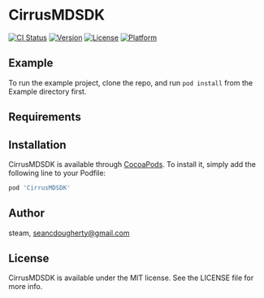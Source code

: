 # CirrusMDSDK

[![CI Status](http://img.shields.io/travis/steam/CirrusMDSDK.svg?style=flat)](https://travis-ci.org/steam/CirrusMDSDK)
[![Version](https://img.shields.io/cocoapods/v/CirrusMDSDK.svg?style=flat)](http://cocoapods.org/pods/CirrusMDSDK)
[![License](https://img.shields.io/cocoapods/l/CirrusMDSDK.svg?style=flat)](http://cocoapods.org/pods/CirrusMDSDK)
[![Platform](https://img.shields.io/cocoapods/p/CirrusMDSDK.svg?style=flat)](http://cocoapods.org/pods/CirrusMDSDK)

## Example

To run the example project, clone the repo, and run `pod install` from the Example directory first.

## Requirements

## Installation

CirrusMDSDK is available through [CocoaPods](http://cocoapods.org). To install
it, simply add the following line to your Podfile:

```ruby
pod 'CirrusMDSDK'
```

## Author

steam, seancdougherty@gmail.com

## License

CirrusMDSDK is available under the MIT license. See the LICENSE file for more info.
